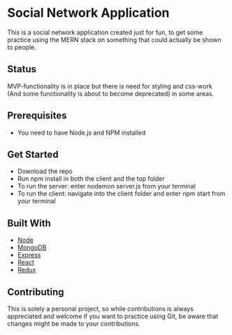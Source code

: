 # Social Network Application

This is a social network application created just for fun, to get some practice using the MERN stack on something that could actually be shown to people.

## Status

MVP-functionality is in place but there is need for styling and css-work (And some functionality is about to become deprecated) in some areas.

## Prerequisites

* You need to have Node.js and NPM installed

## Get Started

 * Download the repo
 * Run npm install in both the client and the top folder
 * To run the server: enter nodemon server.js from your terminal
 * To run the client: navigate into the client folder and enter npm start from your terminal


## Built With

* [Node](https://nodejs.org/en/)
* [MongoDB](https://www.mongodb.com/)
* [Express](https://expressjs.com/)
* [React](https://reactjs.org/)
* [Redux](https://redux.js.org/)

## Contributing

This is solely a personal project, so while contributions is always appreciated and welcome if you want to practice using Git, be aware that changes might be made to your contributions.


